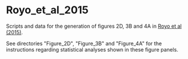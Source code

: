 # Royo_et_al_2015
Scripts and data for the generation of figures 2D, 3B and 4A in [Royo et al (2015)](https://www.ncbi.nlm.nih.gov/pubmed/26509798 "PubMed link").

See directories "Figure_2D", "Figure_3B" and "Figure_4A" for the instructions regarding statistical analyses shown in these figure panels.

